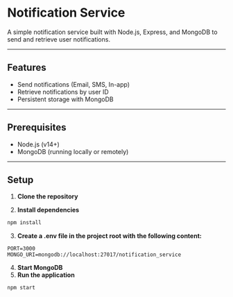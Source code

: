 # Notification Service

A simple notification service built with Node.js, Express, and MongoDB to send and retrieve user notifications.

---

## Features

- Send notifications (Email, SMS, In-app)
- Retrieve notifications by user ID
- Persistent storage with MongoDB

---

## Prerequisites

- Node.js (v14+)
- MongoDB (running locally or remotely)

---

## Setup

1. **Clone the repository**

2. **Install dependencies**

```bash
npm install
```
3. **Create a .env file in the project root with the following content:**
```
PORT=3000
MONGO_URI=mongodb://localhost:27017/notification_service
```
4. **Start MongoDB**
5. **Run the application**
```
npm start
```
